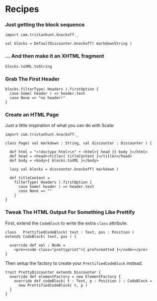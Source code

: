 Recipes
=======

### Just getting the block sequence ###

    import com.tristanhunt.knockoff._

    val blocks = DefaultDiscounter.knockoff( markdownString )


### ... And then make it an XHTML fragment ###

    blocks.toXML.toString


### Grab The First Header ###

    blocks.filterType( Headers ).firstOption {
      case Some( header ) => header.text
      case None => "no header!"
    }


### Create an HTML Page ###

Just a little inspiration of what you can do with Scala:

    import com.tristanhunt.knockoff._

    class Page( val markdown : String, val discounter : Discounter ) {

      def html = "<!doctype html>\n" + <html>{ head }{ body }</html>
      def head = <head><title>{ titleContent }</title></head>
      def body = <body>{ blocks.toXML }</body>
      
      lazy val blocks = discounter.knockoff( markdown )
      
      def titleContent =
        filterType( Headers ).firstOption {
          case Some( header ) => header.text
          case None => ""
        }
    }


### Tweak The HTML Output For Something Like Prettify ###

First, extend the `CodeBlock` to write the extra `class` attribute.

    class   PrettifiedCodeBlock( text : Text, pos : Position )
    extends CodeBlock( text, pos ) {

      override def xml : Node =
        <pre><code class="prettyprint">{ preformatted }</code></pre>
    }

Then setup the factory to create your `PrettifiedCodeBlock` instead.
    
    trait PrettyDiscounter extends Discounter {
      override def elementFactory = new ElementFactory {
        override def codeBlock( t : Text, p : Position ) : CodeBlock =
          new PrettifiedCodeBlock( t, p )
      }
    }

